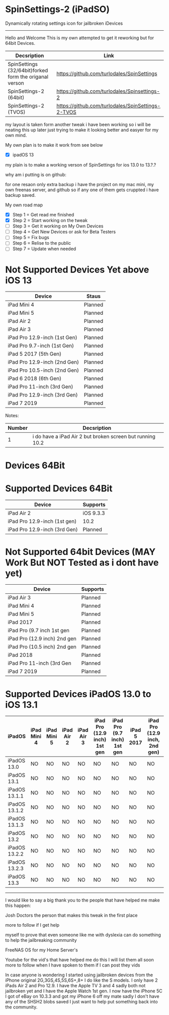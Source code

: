 # SpinSettings-2 (iPadSO)

Dynamically rotating settings icon for jailbroken iDevices

-----------------------------------------------------------------------------------------------------------------------------
Hello and Welcome This is my own attempted to get it reworking but for 64bit Devices.


| Decsription | Link|
|---------|----------|
| SpinSettings (32/64bit)forked form the origanal verson | https://github.com/turlodales/SpinSettings |
| SpinSettings-2 (64bit) | https://github.com/turlodales/Spinsettings-2 |
| SpinSettings-2 (TVOS) |https://github.com/turlodales/SpinSettings-2-TVOS|


my layout is taken form another tweak i have been working so i will be neating this up later just trying to make it looking better and easyer for my own mind.

My own plan is to make it work from see below

- [x] ipadOS 13  


my plain is to make a working verson of SpinSettings for ios 13.0 to 13.?.?

why am i putting is on github:

for one resaon only extra backup i have the project on my mac mini, my own freenas server, and github so if any one of them gets cruppted i have backup saved.

My own road map
- [x] Step 1 = Get read me finished 
- [x] Step 2 = Start working on the tweak
- [ ] Step 3 = Get it working on My Own Devices
- [ ] Step 4 = Get New Devices or ask for Beta Testers
- [ ] Step 5 = Fix bugs 
- [ ] Step 6 = Relise to the public
- [ ] Step 7 = Update when needed 

# Not Supported Devices Yet above iOS 13
| Device        | Staus   | 
|---------|----------|
|  iPad Mini 4 | Planned |
|  iPad Mini 5 | Planned |
|  iPad Air 2    | Planned |
|  iPad Air 3  | Planned |
|  iPad Pro 12.9-inch (1st Gen)| Planned |
|  iPad Pro 9.7-inch  (1st Gen)| Planned |
|  iPad 5 2017          (5th Gen)| Planned |
|  iPad Pro 12.9-inch (2nd Gen)| Planned |
|  iPad Pro 10.5-inch (2nd Gen)| Planned |
|  iPad 6 2018          (6th Gen)| Planned |
|  iPad Pro 11-inch   (3rd Gen)| Planned |
|  iPad Pro 12.9-inch (3rd Gen)| Planned |
|  iPad 7 2019| Planned |


Notes: 

| Number | Decsription |
|---------|----------|
| 1 | i do have a iPad Air 2 but broken screen but running 10.2 |


# Devices 64Bit

# Supported Devices 64Bit
| Device      | Supports |
|---------|----------|
| iPad Air 2  | iOS 9.3.3 |
| iPad Pro 12.9-inch (1st gen) |10.2|
| iPad Pro 12.9-inch (3rd Gen)| Planned |


# Not Supported 64bit Devices  (MAY Work But NOT Tested as i dont have yet)
| Device | Supports |
|---------|----------|
| iPad Air 3 | Planned |
| iPad Mini 4 | Planned |
| iPad Mini 5 | Planned |
| iPad 2017 | Planned |
| iPad Pro (9.7 inch 1st gen | Planned |
| iPad Pro (12.9 inch) 2nd gen|Planned|
| iPad Pro (10.5 inch) 2nd gen| Planned |
| iPad 2018 | Planned |
| iPad Pro 11-inch (3rd Gen| Planned |
| iPad 7 2019| Planned |

# Supported Devices iPadOS 13.0 to iOS 13.1 
|iPadOS|iPad Mini 4|iPad Mini 5|iPad Air 2|iPad Air 3|iPad Pro (12.9 inch) 1st gen|iPad Pro (9.7 inch) 1st gen|iPad 5 2017|iPad Pro (12.9 inch, 2nd gen)|iPad Pro (10.5 inch 2nd gen)|iPad 6 2018|iPad Pro 11-inch (3rd Gen)|iPad Pro 12.9-inch (3rd Gen)|iPad 7 2019|
|----------|----------|----------|----------|----------|----------|----------|----------|----------|----------|----------|----------|----------|----------|
|iPadOS 13.0|NO|NO|NO|NO|NO|NO|NO|NO|NO|NO|NO|NO|NO|
|iPadOS 13.1|NO|NO|NO|NO|NO|NO|NO|NO|NO|NO|NO|NO|NO|
|iPadOS 13.1.1|NO|NO|NO|NO|NO|NO|NO|NO|NO|NO|NO|NO|NO|
|iPadOS 13.1.2|NO|NO|NO|NO|NO|NO|NO|NO|NO|NO|NO|NO|NO|
|iPadOS 13.1.3|NO|NO|NO|NO|NO|NO|NO|NO|NO|NO|NO|NO|NO|
|iPadOS 13.2|NO|NO|NO|NO|NO|NO|NO|NO|NO|NO|NO|NO|NO|
|iPadOS 13.2.2|NO|NO|NO|NO|NO|NO|NO|NO|NO|NO|NO|NO|NO|
|iPadOS 13.2.3|NO|NO|NO|NO|NO|NO|NO|NO|NO|NO|NO|NO|NO|
|iPadOS 13.3|NO|NO|NO|NO|NO|NO|NO|NO|NO|NO|NO|NO|NO|



-----------------------------------------------------------------------------------------------------------------------------


I would like to say a big thank you to the people that have helped me make this happen:

Josh Doctors the person that makes this tweak in the first place

more to follow if I get help

myself to prove that even someone like me with dyslexia can do something to help the jailbreaking community

FreeNAS OS for my Home Server's

Youtube for the vid's that have helped me do this I will list them all soon more to follow when I have spoken to them if I can post they vids

In case anyone is wondering I started using jailbroken devices from the iPhone original 2G,3GS,4S,5S,6S+,8+ I do like the S models. I only have 2 iPads Air 2 and Pro 12.9. I have the Apple TV 3 and 4 sadly both not jailbroken yet and I have the Apple Watch 1st gen. I now have the iPhone 5C I got of eBay on 10.3.3 and got my iPhone 6 off my mate sadly I don't have any of the SHSH2 blobs saved I just want to help put something back into the community.
